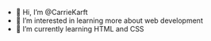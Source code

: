 - 👋 Hi, I’m @CarrieKarft
- 👀 I’m interested in learning more about web development
- 🌱 I’m currently learning HTML and CSS



<!---
CarrieKarft/CarrieKarft is a ✨ special ✨ repository because its `README.md` (this file) appears on your GitHub profile.
You can click the Preview link to take a look at your changes.
--->
